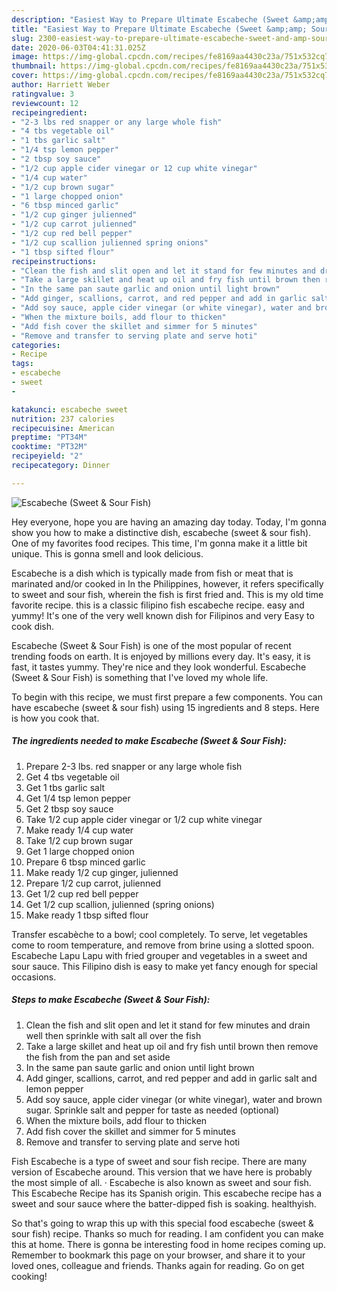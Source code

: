 ```yaml
---
description: "Easiest Way to Prepare Ultimate Escabeche (Sweet &amp;amp; Sour Fish)"
title: "Easiest Way to Prepare Ultimate Escabeche (Sweet &amp;amp; Sour Fish)"
slug: 2300-easiest-way-to-prepare-ultimate-escabeche-sweet-and-amp-sour-fish
date: 2020-06-03T04:41:31.025Z
image: https://img-global.cpcdn.com/recipes/fe8169aa4430c23a/751x532cq70/escabeche-sweet-sour-fish-recipe-main-photo.jpg
thumbnail: https://img-global.cpcdn.com/recipes/fe8169aa4430c23a/751x532cq70/escabeche-sweet-sour-fish-recipe-main-photo.jpg
cover: https://img-global.cpcdn.com/recipes/fe8169aa4430c23a/751x532cq70/escabeche-sweet-sour-fish-recipe-main-photo.jpg
author: Harriett Weber
ratingvalue: 3
reviewcount: 12
recipeingredient:
- "2-3 lbs red snapper or any large whole fish"
- "4 tbs vegetable oil"
- "1 tbs garlic salt"
- "1/4 tsp lemon pepper"
- "2 tbsp soy sauce"
- "1/2 cup apple cider vinegar or 12 cup white vinegar"
- "1/4 cup water"
- "1/2 cup brown sugar"
- "1 large chopped onion"
- "6 tbsp minced garlic"
- "1/2 cup ginger julienned"
- "1/2 cup carrot julienned"
- "1/2 cup red bell pepper"
- "1/2 cup scallion julienned spring onions"
- "1 tbsp sifted flour"
recipeinstructions:
- "Clean the fish and slit open and let it stand for few minutes and drain well then sprinkle with salt all over the fish"
- "Take a large skillet and heat up oil and fry fish until brown then remove the fish from the pan and set aside"
- "In the same pan saute garlic and onion until light brown"
- "Add ginger, scallions, carrot, and red pepper and add in garlic salt and lemon pepper"
- "Add soy sauce, apple cider vinegar (or white vinegar), water and brown sugar. Sprinkle salt and pepper for taste as needed (optional)"
- "When the mixture boils, add flour to thicken"
- "Add fish cover the skillet and simmer for 5 minutes"
- "Remove and transfer to serving plate and serve hoti"
categories:
- Recipe
tags:
- escabeche
- sweet
- 

katakunci: escabeche sweet  
nutrition: 237 calories
recipecuisine: American
preptime: "PT34M"
cooktime: "PT32M"
recipeyield: "2"
recipecategory: Dinner

---
```



![Escabeche (Sweet &amp; Sour Fish)](https://img-global.cpcdn.com/recipes/fe8169aa4430c23a/751x532cq70/escabeche-sweet-sour-fish-recipe-main-photo.jpg)

Hey everyone, hope you are having an amazing day today. Today, I'm gonna show you how to make a distinctive dish, escabeche (sweet &amp; sour fish). One of my favorites food recipes. This time, I'm gonna make it a little bit unique. This is gonna smell and look delicious.

Escabeche is a dish which is typically made from fish or meat that is marinated and/or cooked in In the Philippines, however, it refers specifically to sweet and sour fish, wherein the fish is first fried and. This is my old time favorite recipe. this is a classic filipino fish escabeche recipe. easy and yummy! It&#39;s one of the very well known dish for Filipinos and very Easy to cook dish.

Escabeche (Sweet &amp; Sour Fish) is one of the most popular of recent trending foods on earth. It is enjoyed by millions every day. It's easy, it is fast, it tastes yummy. They're nice and they look wonderful. Escabeche (Sweet &amp; Sour Fish) is something that I've loved my whole life.


To begin with this recipe, we must first prepare a few components. You can have escabeche (sweet &amp; sour fish) using 15 ingredients and 8 steps. Here is how you cook that.

<!--inarticleads1-->

##### The ingredients needed to make Escabeche (Sweet &amp; Sour Fish):

1. Prepare 2-3 lbs. red snapper or any large whole fish
1. Get 4 tbs vegetable oil
1. Get 1 tbs garlic salt
1. Get 1/4 tsp lemon pepper
1. Get 2 tbsp soy sauce
1. Take 1/2 cup apple cider vinegar or 1/2 cup white vinegar
1. Make ready 1/4 cup water
1. Take 1/2 cup brown sugar
1. Get 1 large chopped onion
1. Prepare 6 tbsp minced garlic
1. Make ready 1/2 cup ginger, julienned
1. Prepare 1/2 cup carrot, julienned
1. Get 1/2 cup red bell pepper
1. Get 1/2 cup scallion, julienned (spring onions)
1. Make ready 1 tbsp sifted flour


Transfer escabèche to a bowl; cool completely. To serve, let vegetables come to room temperature, and remove from brine using a slotted spoon. Escabeche Lapu Lapu with fried grouper and vegetables in a sweet and sour sauce. This Filipino dish is easy to make yet fancy enough for special occasions. 

<!--inarticleads2-->

##### Steps to make Escabeche (Sweet &amp; Sour Fish):

1. Clean the fish and slit open and let it stand for few minutes and drain well then sprinkle with salt all over the fish
1. Take a large skillet and heat up oil and fry fish until brown then remove the fish from the pan and set aside
1. In the same pan saute garlic and onion until light brown
1. Add ginger, scallions, carrot, and red pepper and add in garlic salt and lemon pepper
1. Add soy sauce, apple cider vinegar (or white vinegar), water and brown sugar. Sprinkle salt and pepper for taste as needed (optional)
1. When the mixture boils, add flour to thicken
1. Add fish cover the skillet and simmer for 5 minutes
1. Remove and transfer to serving plate and serve hoti


Fish Escabeche is a type of sweet and sour fish recipe. There are many version of Escabeche around. This version that we have here is probably the most simple of all. · Escabeche is also known as sweet and sour fish. This Escabeche Recipe has its Spanish origin. This escabeche recipe has a sweet and sour sauce where the batter-dipped fish is soaking. healthyish. 

So that's going to wrap this up with this special food escabeche (sweet &amp; sour fish) recipe. Thanks so much for reading. I am confident you can make this at home. There is gonna be interesting food in home recipes coming up. Remember to bookmark this page on your browser, and share it to your loved ones, colleague and friends. Thanks again for reading. Go on get cooking!

